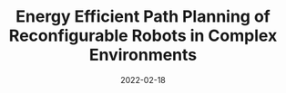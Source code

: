 ---
title: Energy Efficient Path Planning of Reconfigurable Robots in Complex Environments
authors: Phone Thiha Kyaw, Anh Vu Le, Prabakaran Veerajagadheswar, Mohan Rajesh Elara, Theint Theint Thu, Nguyen Huu Khanh Nhan, Phan Van Duc, Minh Bui Vu
venue: IEEE Transactions on Robotics (T-RO)
year: 2022
cover_image: /assets/img/publications/EEBIT_star_cover.png
link: https://ieeexplore.ieee.org/abstract/document/9716740/
date: 2022-02-18
---